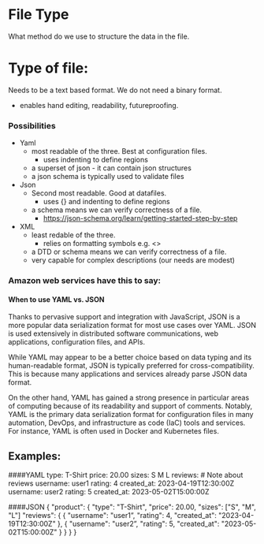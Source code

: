 # File Type
What method do we use to structure the data in the file.

# Type of file:
Needs to be a text based format. We do not need a binary format.
 - enables hand editing, readability, futureproofing.

### Possibilities
 - Yaml
   - most readable of the three. Best at configuration files.
      - uses indenting to define regions
   - a superset of json - it can contain json structures
   - a json schema is typically used to validate files
 - Json
   - Second most readable. Good at datafiles.
      - uses {} and indenting to define regions
   - a schema means we can verify correctness of a file.
      - https://json-schema.org/learn/getting-started-step-by-step
 - XML
   - least redable of the three.
      - relies on formatting symbols e.g. <>
   - a DTD or schema means we can verify correctness of a file.
   - very capable for complex descriptions (our needs are modest)

### Amazon web services have this to say:

#### When to use YAML vs. JSON

Thanks to pervasive support and integration with JavaScript, JSON is a more popular data serialization format for most use cases over YAML. JSON is used extensively in distributed software communications, web applications, configuration files, and APIs.

While YAML may appear to be a better choice based on data typing and its human-readable format, JSON is typically preferred for cross-compatibility. This is because many applications and services already parse JSON data format.

On the other hand, YAML has gained a strong presence in particular areas of computing because of its readability and support of comments. Notably, YAML is the primary data serialization format for configuration files in many automation, DevOps, and infrastructure as code (IaC) tools and services. For instance, YAML is often used in Docker and Kubernetes files.


## Examples:

####YAML
type: T-Shirt
price: 20.00
sizes:
	S
	M
	L
reviews: # Note about reviews
	username: user1
		rating: 4
		created_at: 2023-04-19T12:30:00Z
	username: user2
		rating: 5
		created_at: 2023-05-02T15:00:00Z

####JSON
{
  "product": {
    "type": "T-Shirt",
    "price": 20.00,
    "sizes": ["S", "M", "L"]
    "reviews": {
      { "username": "user1”, "rating": 4, "created_at": "2023-04-19T12:30:00Z" },
      { "username": "user2”, "rating": 5, "created_at": "2023-05-02T15:00:00Z" }
    }
  }
}